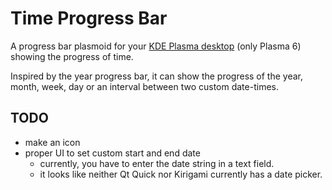  # Time Progress Bar
 A progress bar plasmoid for your [KDE Plasma desktop](https://kde.org/plasma-desktop/) (only Plasma 6) showing the progress of time.

 Inspired by the year progress bar, it can show the progress of the year, month, week, day or an interval between two custom date-times.

 ## TODO
- make an icon
- proper UI to set custom start and end date
    - currently, you have to enter the date string in a text field.
    - it looks like neither Qt Quick nor Kirigami currently has a date picker.

